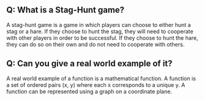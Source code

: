 ## Q: What is a Stag-Hunt game?

A stag-hunt game is a game in which players can choose to either hunt a stag or a hare. If they choose to hunt the stag, they will need to cooperate with other players in order to be successful. If they choose to hunt the hare, they can do so on their own and do not need to cooperate with others.

## Q: Can you give a real world example of it?

A real world example of a function is a mathematical function. A function is a set of ordered pairs (x, y) where each x corresponds to a unique y. A function can be represented using a graph on a coordinate plane.

